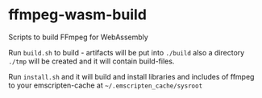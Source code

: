 # ffmpeg-wasm-build
Scripts to build FFmpeg for WebAssembly

Run `build.sh` to build - artifacts will be put into `./build` also a directory `./tmp` will be created and it will contain build-files.

Run `install.sh` and it will build and install libraries and includes of ffmpeg to your emscripten-cache at `~/.emscripten_cache/sysroot`
